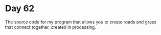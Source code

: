 # Day 62
The source code for my program that allows you to create roads and grass that connect together, created in processing.
